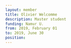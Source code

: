 ```yaml
---
layout: member
title: Olivier Welcomme
description: Master student
funding: Namur U.
from: 2019, February 01
to: 2019, June 30
position:
---
```


